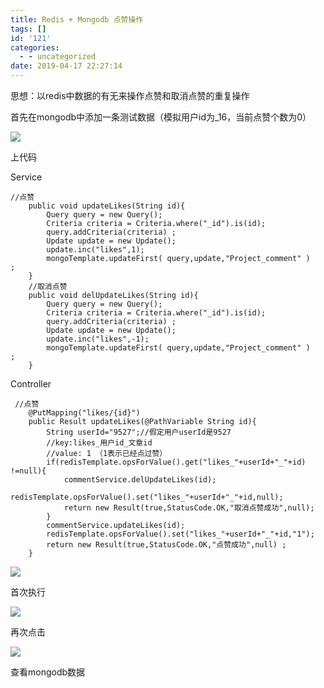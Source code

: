 ```yaml
---
title: Redis + Mongodb 点赞操作
tags: []
id: '121'
categories:
  - - uncategorized
date: 2019-04-17 22:27:14
---
```


思想：以redis中数据的有无来操作点赞和取消点赞的重复操作

首先在mongodb中添加一条测试数据（模拟用户id为\_16，当前点赞个数为0）

![](http://www.zby123.club/wp-content/uploads/2019/04/65FRX04Y5K2XX2X7QGVR1.png)

上代码

Service

```
//点赞
    public void updateLikes(String id){
        Query query = new Query();
        Criteria criteria = Criteria.where("_id").is(id);
        query.addCriteria(criteria) ;
        Update update = new Update();
        update.inc("likes",1);
        mongoTemplate.updateFirst( query,update,"Project_comment" )   ;
    }
    //取消点赞
    public void delUpdateLikes(String id){
        Query query = new Query();
        Criteria criteria = Criteria.where("_id").is(id);
        query.addCriteria(criteria) ;
        Update update = new Update();
        update.inc("likes",-1);
        mongoTemplate.updateFirst( query,update,"Project_comment" )   ;
    }
```

Controller

```
 //点赞
    @PutMapping("likes/{id}")
    public Result updateLikes(@PathVariable String id){
        String userId="9527";//假定用户userId是9527
        //key:likes_用户id_文章id
        //value: 1 （1表示已经点过赞）
        if(redisTemplate.opsForValue().get("likes_"+userId+"_"+id) !=null){
            commentService.delUpdateLikes(id);
            redisTemplate.opsForValue().set("likes_"+userId+"_"+id,null);
            return new Result(true,StatusCode.OK,"取消点赞成功",null);
        }
        commentService.updateLikes(id);
        redisTemplate.opsForValue().set("likes_"+userId+"_"+id,"1");
        return new Result(true,StatusCode.OK,"点赞成功",null) ;
    }
```

![](http://www.zby123.club/wp-content/uploads/2019/04/1.png)

首次执行

![](http://www.zby123.club/wp-content/uploads/2019/04/3.png)

再次点击

![](http://www.zby123.club/wp-content/uploads/2019/04/2.png)

查看mongodb数据